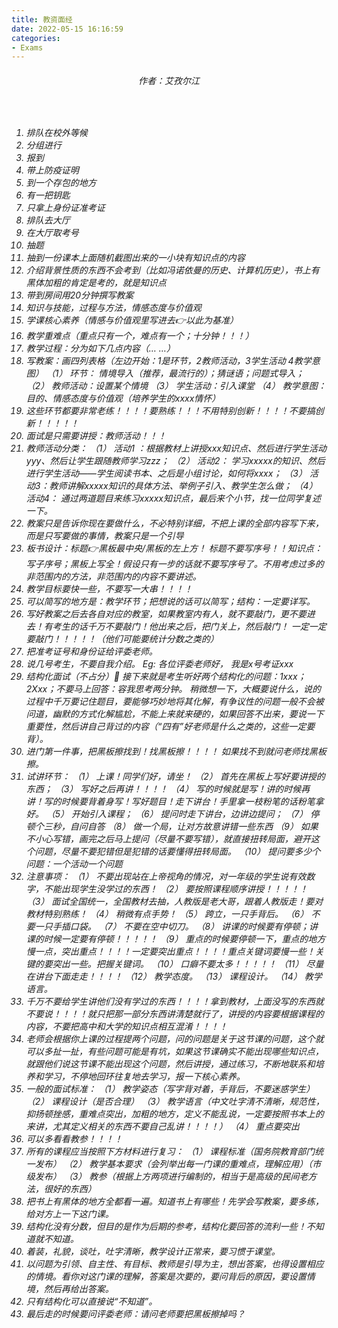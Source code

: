 ```yaml
---
title: 教资面经
date: 2022-05-15 16:16:59
categories: 
- Exams
---
```



<h6 align="center">作者：艾孜尔江<h6>



<br>

1. 排队在校外等候
2. 分组进行
3. 报到
4. 带上防疫证明
5. 到一个存包的地方
6. 有一把钥匙
7. 只拿上身份证准考证
8. 排队去大厅
9. 在大厅取考号
10. 抽题
11. 抽到一份课本上面随机截图出来的一小块有知识点的内容
12. 介绍背景性质的东西不会考到（比如冯诺依曼的历史、计算机历史），书上有黑体加粗的肯定是考的，就是知识点
13. 带到房间用20分钟撰写教案
14. 知识与技能，过程与方法，情感态度与价值观
15. 学课核心素养（情感与价值观里写进去👉以此为基准）
16. 教学重难点（重点只有一个，难点有一个；十分钟！！！）
17. 教学过程：分为如下几点内容（… …）
18. 写教案：画四列表格（左边开始：1是环节，2教师活动，3学生活动 4教学意图）
（1） 环节： 情境导入（推荐，最流行的）；猜谜语；问题式导入；
（2） 教师活动：设置某个情境
（3） 学生活动：引入课堂
（4） 教学意图：目的、情感态度与价值观（培养学生的xxxx情怀）
19. 这些环节都要非常老练！！！！要熟练！！！不用特别创新！！！！不要搞创新！！！！！
20. 面试是只需要讲授：教师活动！！！
21. 教师活动分类：
（1） 活动1 ：根据教材上讲授xxx知识点、然后进行学生活动yyy、然后让学生跟随教师学习zzz；
（2） 活动2： 学习xxxxx的知识、然后进行学生活动——学生阅读书本、之后是小组讨论，如何将xxxx；
（3） 活动3：教师讲解xxxxx知识的具体方法、举例子引入、教学生怎么做；
（4） 活动4： 通过两道题目来练习xxxxx知识点，最后来个小节，找一位同学复述一下。
22. 教案只是告诉你现在要做什么，不必特别详细，不把上课的全部内容写下来，而是只写要做的事情，教案只是一个引导
23. 板书设计：标题👉黑板最中央/黑板的左上方！ 标题不要写序号！！知识点：写子序号；黑板上写全！假设只有一步的话就不要写序号了。不用考虑过多的非范围内的方法，非范围内的内容不要讲述。
24. 教学目标要快一些，不要写一大串！！！！
25. 可以简写的地方是：教学环节；把想说的话可以简写；结构：一定要详写。
26. 写好教案之后去各自对应的教室，如果教室内有人，就不要敲门，更不要进去！有考生的话千万不要敲门！他出来之后，把门关上，然后敲门！ 一定一定要敲门！！！！！（他们可能要统计分数之类的）
27. 把准考证号和身份证给评委老师。
28. 说几号考生，不要自我介绍。
Eg: 各位评委老师好， 我是x号考证xxx
29.  结构化面试（不占分） 接下来就是考生听好两个结构化的问题：1xxx；2Xxx；不要马上回答：容我思考两分钟。 稍微想一下，大概要说什么，说的过程中千万要记住题目，要能够巧妙地将其化解，有争议性的问题一般不会被问道，幽默的方式化解尴尬，不能上来就来硬的，如果回答不出来，要说一下重要性，然后讲自己背过的内容（“四有”好老师是什么之类的，这些一定要背）。
30. 进门第一件事，把黑板擦找到！找黑板擦！！！！ 如果找不到就问老师找黑板擦。
31. 试讲环节：
（1） 上课！同学们好，请坐！
（2） 首先在黑板上写好要讲授的东西；
（3） 写好之后再讲！！！！
（4） 写的时候就是写！讲的时候再讲！写的时候要背着身写！写好题目！走下讲台！手里拿一枝粉笔的话粉笔拿好。
（5） 开始引入课程；
（6） 提问时走下讲台，边讲边提问；
（7） 停顿个三秒，自问自答
（8） 做一个局，让对方故意讲错一些东西
（9） 如果不小心写错，画完之后马上提问（尽量不要写错），就直接扭转局面，避开这个问题，尽量不要犯错但是犯错的话要懂得扭转局面。
（10） 提问要多少个问题：一个活动一个问题
32.  注意事项：
（1） 不要出现站在上帝视角的情况，对一年级的学生说有效数字，不能出现学生没学过的东西！
（2） 要按照课程顺序讲授！！！！！
（3） 面试全国统一，全国教材去抽，人教版是老大哥，跟着人教版走！要对教材特别熟练！
（4） 稍微有点手势！
（5） 跨立，一只手背后。
（6） 不要一只手插口袋。
（7） 不要在空中切刀。
（8） 讲课的时候要有停顿；讲课的时候一定要有停顿！！！！！
（9） 重点的时候要停顿一下，重点的地方慢一点，突出重点！！！！一定要突出重点！！！！重点关键词要慢一些！关键的要突出一些。把握关键词。
（10） 口癖不要太多！！！！！
（11） 尽量在讲台下面走走！！！！
（12） 教学态度。
（13） 课程设计。
（14） 教学语言。
33. 千万不要给学生讲他们没有学过的东西！！！！拿到教材，上面没写的东西就不要说！！！！就只把那一部分东西讲清楚就行了，讲授的内容要根据课程的内容，不要把高中和大学的知识点相互混淆！！！！
34. 老师会根据你上课的过程提两个问题，问的问题是关于这节课的问题，这个就可以多扯一扯，有些问题可能是有坑，如果这节课确实不能出现哪些知识点，就跟他们说这节课不能出现这个问题，然后讲授，通过练习，不断地联系和培养和学习，不停地回环往复地去学习，报一下核心素养。
35. 一般的面试标准：
（1） 教学姿态（写字背对着，手背后，不要迷惑学生）
（2） 课程设计（是否合理）
（3） 教学语言（中文吐字清不清晰，规范性，抑扬顿挫感，重难点突出，加粗的地方，定义不能乱说，一定要按照书本上的来讲，尤其定义相关的东西不要自己乱讲！！！！）
（4） 重点要突出
36. 可以多看看教参！！！！
37. 所有的课程应当按照下方材料进行复习：
（1） 课程标准（国务院教育部门统一发布）
（2） 教学基本要求（会列举出每一门课的重难点，理解应用）（市级发布）
（3） 教参（根据上方两项进行编制的，相当于是高级的民间老方法，很好的东西）
38. 把书上有黑体的地方全都看一遍。知道书上有哪些！先学会写教案，要多练，给对方上一下这门课。
39. 结构化没有分数，但目的是作为后期的参考，结构化要回答的流利一些！不知道就不知道。
40. 着装，礼貌，谈吐，吐字清晰，教学设计正常来，要习惯于课堂。
41. 以问题为引领、自主性、有目标、教师是引导为主，想出答案，也得设置相应的情境。看你对这门课的理解，答案是次要的，要问背后的原因，要设置情境，然后再给出答案。
42. 只有结构化可以直接说“不知道”。
43. 最后走的时候要问评委老师：请问老师要把黑板擦掉吗？




<br>
<br>
<br>
<br>
<br>
<br>
<br>
<br>
<br>
<br>
<br>
<br>
<br>
<br>
<br>
<br>
<br>